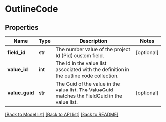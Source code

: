# OutlineCode

## Properties
Name | Type | Description | Notes
------------ | ------------- | ------------- | -------------
**field_id** | **str** | The number value of the project Id (Pid) custom field. | [optional] 
**value_id** | **int** | The Id in the value list associated with the definition in the outline code collection. | 
**value_guid** | **str** | The Guid of the value in the value list. The ValueGuid matches the FieldGuid in the value list. | [optional] 

[[Back to Model list]](../README.md#documentation-for-models) [[Back to API list]](../README.md#documentation-for-api-endpoints) [[Back to README]](../README.md)


